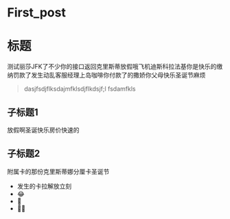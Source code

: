 # First_post


# 标题

测试丽莎JFK了不少你的接口返回克里斯蒂放假哦飞机迪斯科拉法基你是快乐的缴纳罚款了发生动乱客服经理上岛咖啡你付款了的撒娇你父母快乐圣诞节麻烦

> dasjfsdjflksdajmfklsdjflkdsjf;l fsdamfkls



## 子标题1

放假啊圣诞快乐房价快速的

## 子标题2

附属卡的那份克里斯蒂娜分厘卡圣诞节

- 发生的卡拉解放立刻
- 😂
- 🤣
- 🤦‍♂️
